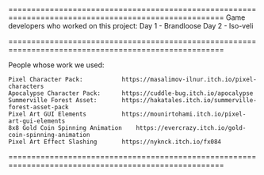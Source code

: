 
=====================================================================================================
Game developers who worked on this project:
	Day 1 - Brandloose
	Day 2 - Iso-veli

=====================================================================================================

People whose work we used:


	Pixel Character Pack: 			https://masalimov-ilnur.itch.io/pixel-characters
	Apocalypse Character Pack: 		https://cuddle-bug.itch.io/apocalypse
	Summerville Forest Asset: 		https://hakatales.itch.io/summerville-forest-asset-pack
	Pixel Art GUI Elements 			https://mounirtohami.itch.io/pixel-art-gui-elements
	8x8 Gold Coin Spinning Animation	https://evercrazy.itch.io/gold-coin-spinning-animation
	Pixel Art Effect Slashing		https://nyknck.itch.io/fx084

=====================================================================================================
